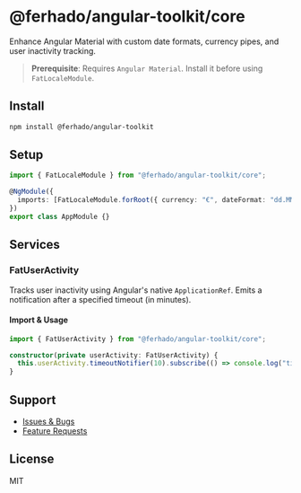 # @ferhado/angular-toolkit/core

Enhance Angular Material with custom date formats, currency pipes, and user inactivity tracking.

> **Prerequisite**: Requires `Angular Material`. Install it before using `FatLocaleModule`.

## Install

```bash
npm install @ferhado/angular-toolkit
```

## Setup

```typescript
import { FatLocaleModule } from "@ferhado/angular-toolkit/core";

@NgModule({
  imports: [FatLocaleModule.forRoot({ currency: "€", dateFormat: "dd.MM.yy" })],
})
export class AppModule {}
```

## Services

### FatUserActivity

Tracks user inactivity using Angular's native `ApplicationRef`. Emits a notification after a specified timeout (in minutes).

#### Import & Usage

```typescript
import { FatUserActivity } from "@ferhado/angular-toolkit/core";

constructor(private userActivity: FatUserActivity) {
  this.userActivity.timeoutNotifier(10).subscribe(() => console.log("timeout: 10 min"));
}
```

## Support

- [Issues & Bugs](https://github.com/ferhado/angular-toolkit/issues)
- [Feature Requests](https://github.com/ferhado/angular-toolkit/issues)

## License

MIT
